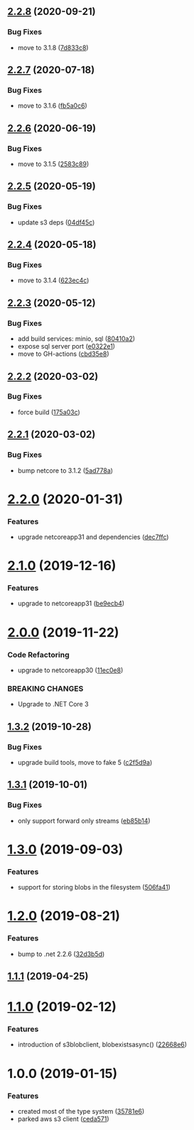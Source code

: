 ## [2.2.8](https://github.com/informatievlaanderen/object-store/compare/v2.2.7...v2.2.8) (2020-09-21)


### Bug Fixes

* move to 3.1.8 ([7d833c8](https://github.com/informatievlaanderen/object-store/commit/7d833c82a62532ee0086543fbd9fca99cf4a5f1a))

## [2.2.7](https://github.com/informatievlaanderen/object-store/compare/v2.2.6...v2.2.7) (2020-07-18)


### Bug Fixes

* move to 3.1.6 ([fb5a0c6](https://github.com/informatievlaanderen/object-store/commit/fb5a0c6cb6bc308196263c28580f778b95a15d1e))

## [2.2.6](https://github.com/informatievlaanderen/object-store/compare/v2.2.5...v2.2.6) (2020-06-19)


### Bug Fixes

* move to 3.1.5 ([2583c89](https://github.com/informatievlaanderen/object-store/commit/2583c89340099efc35cd9bc526fa7396337c16d3))

## [2.2.5](https://github.com/informatievlaanderen/object-store/compare/v2.2.4...v2.2.5) (2020-05-19)


### Bug Fixes

* update s3 deps ([04df45c](https://github.com/informatievlaanderen/object-store/commit/04df45cbcee5c37d94695318cb20530ae583e4a4))

## [2.2.4](https://github.com/informatievlaanderen/object-store/compare/v2.2.3...v2.2.4) (2020-05-18)


### Bug Fixes

* move to 3.1.4 ([623ec4c](https://github.com/informatievlaanderen/object-store/commit/623ec4c1b598389360de2c05fe25f78fd494bed4))

## [2.2.3](https://github.com/informatievlaanderen/object-store/compare/v2.2.2...v2.2.3) (2020-05-12)


### Bug Fixes

* add build services: minio, sql ([80410a2](https://github.com/informatievlaanderen/object-store/commit/80410a2514bfc4d2270256cd67a00c53ee5270e8))
* expose sql server port ([e0322e1](https://github.com/informatievlaanderen/object-store/commit/e0322e103059c50209157fd2de90336f55245a3b))
* move to GH-actions ([cbd35e8](https://github.com/informatievlaanderen/object-store/commit/cbd35e8e90a972d77289403cd904ce198b047f31))

## [2.2.2](https://github.com/informatievlaanderen/object-store/compare/v2.2.1...v2.2.2) (2020-03-02)


### Bug Fixes

* force build ([175a03c](https://github.com/informatievlaanderen/object-store/commit/175a03cd918ade861e2048e368d25c53fa30025c))

## [2.2.1](https://github.com/informatievlaanderen/object-store/compare/v2.2.0...v2.2.1) (2020-03-02)


### Bug Fixes

* bump netcore to 3.1.2 ([5ad778a](https://github.com/informatievlaanderen/object-store/commit/5ad778a13254e7a1ba012ab88e33cdde6bffbe9f))

# [2.2.0](https://github.com/informatievlaanderen/object-store/compare/v2.1.0...v2.2.0) (2020-01-31)


### Features

* upgrade netcoreapp31 and dependencies ([dec7ffc](https://github.com/informatievlaanderen/object-store/commit/dec7ffce2a5e406fdfe8d501b9a39476f7ef70a8))

# [2.1.0](https://github.com/informatievlaanderen/object-store/compare/v2.0.0...v2.1.0) (2019-12-16)


### Features

* upgrade to netcoreapp31 ([be9ecb4](https://github.com/informatievlaanderen/object-store/commit/be9ecb462a3a2e928348793acc3ef1f9ce5ab0e8))

# [2.0.0](https://github.com/informatievlaanderen/object-store/compare/v1.3.2...v2.0.0) (2019-11-22)


### Code Refactoring

* upgrade to netcoreapp30 ([11ec0e8](https://github.com/informatievlaanderen/object-store/commit/11ec0e8))


### BREAKING CHANGES

* Upgrade to .NET Core 3

## [1.3.2](https://github.com/informatievlaanderen/object-store/compare/v1.3.1...v1.3.2) (2019-10-28)


### Bug Fixes

* upgrade build tools, move to fake 5 ([c2f5d9a](https://github.com/informatievlaanderen/object-store/commit/c2f5d9a))

## [1.3.1](https://github.com/informatievlaanderen/object-store/compare/v1.3.0...v1.3.1) (2019-10-01)


### Bug Fixes

* only support forward only streams ([eb85b14](https://github.com/informatievlaanderen/object-store/commit/eb85b14))

# [1.3.0](https://github.com/informatievlaanderen/object-store/compare/v1.2.0...v1.3.0) (2019-09-03)


### Features

* support for storing blobs in the filesystem ([506fa41](https://github.com/informatievlaanderen/object-store/commit/506fa41))

# [1.2.0](https://github.com/informatievlaanderen/object-store/compare/v1.1.1...v1.2.0) (2019-08-21)


### Features

* bump to .net 2.2.6 ([32d3b5d](https://github.com/informatievlaanderen/object-store/commit/32d3b5d))

## [1.1.1](https://github.com/informatievlaanderen/object-store/compare/v1.1.0...v1.1.1) (2019-04-25)

# [1.1.0](https://github.com/informatievlaanderen/object-store/compare/v1.0.0...v1.1.0) (2019-02-12)


### Features

* introduction of s3blobclient, blobexistsasync() ([22668e6](https://github.com/informatievlaanderen/object-store/commit/22668e6))

# 1.0.0 (2019-01-15)


### Features

* created most of the type system ([35781e6](https://github.com/informatievlaanderen/object-store/commit/35781e6))
* parked aws s3 client ([ceda571](https://github.com/informatievlaanderen/object-store/commit/ceda571))
